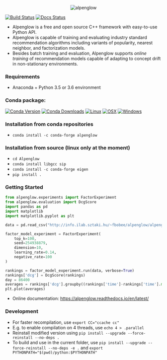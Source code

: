 <p align="center">
  <img src="./misc/alpenglow.png" alt="alpenglow"/>
</p>

[![Build Status](https://travis-ci.com/rpalovics/Alpenglow.svg?branch=master)](https://travis-ci.com/rpalovics/Alpenglow)
[![Docs Status](https://readthedocs.org/projects/alpenglow/badge/?version=latest)](https://alpenglow.readthedocs.io/en/latest/)

- Alpenglow is a free and open source C++ framework with easy-to-use Python API.
- Alpenglow is capable of training and evaluating industry standard recommendation algorithms including variants of popularity, nearest neighbor, and factorization models.
- Besides batch training and evaluation, Alpenglow supports *online training* of recommendation models capable of adapting to concept drift in non-stationary environments.

### Requirements
- Anaconda + Python 3.5 or 3.6 environment
### Conda package:
[![Conda Version](https://img.shields.io/conda/vn/conda-forge/alpenglow.svg)](https://anaconda.org/conda-forge/alpenglow) [![Conda Downloads](https://img.shields.io/conda/dn/conda-forge/alpenglow.svg)](https://anaconda.org/conda-forge/alpenglow) [![Linux](https://img.shields.io/circleci/project/github/conda-forge/alpenglow-feedstock/master.svg?label=Linux)](https://circleci.com/gh/conda-forge/alpenglow-feedstock)
[![OSX](https://img.shields.io/travis/conda-forge/alpenglow-feedstock/master.svg?label=macOS)](https://travis-ci.org/conda-forge/alpenglow-feedstock)
[![Windows](https://img.shields.io/appveyor/ci/conda-forge/alpenglow-feedstock/master.svg?label=Windows)](https://ci.appveyor.com/project/conda-forge/alpenglow-feedstock/branch/master)
### Installation from conda repositories
- `conda install -c conda-forge alpenglow`

### Installation from source (linux only at the moment)
- `cd Alpenglow`
- `conda install libgcc sip`
- `conda install -c conda-forge eigen`
- `pip install .`


### Getting Started

```python
from alpenglow.experiments import FactorExperiment
from alpenglow.evaluation import DcgScore
import pandas as pd
import matplotlib
import matplotlib.pyplot as plt

data = pd.read_csv("http://info.ilab.sztaki.hu/~fbobee/alpenglow/alpenglow_sample_dataset")

factor_model_experiment = FactorExperiment(
    top_k=100,
    seed=254938879,
    dimension=10,
    learning_rate=0.14,
    negative_rate=100
)

rankings = factor_model_experiment.run(data, verbose=True)
rankings['dcg'] = DcgScore(rankings)
day = 86400
averages = rankings['dcg'].groupby((rankings['time']-rankings['time'].min())//day).mean()
plt.plot(averages)
```
- Online documentation: https://alpenglow.readthedocs.io/en/latest/

### Development
- For faster recompilation, use `export CC="ccache cc"`
- E.g. to enable compilation on 4 threads, use `echo 4 > .parallel`
- Reinstall modified version using `pip install --upgrade --force-reinstall --no-deps .`
- To build and use in the current folder, use `pip install --upgrade --force-reinstall --no-deps -e .` and `export PYTHONPATH="$(pwd)/python:$PYTHONPATH"`
